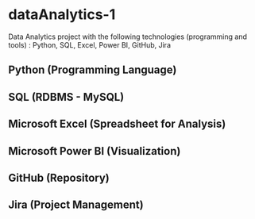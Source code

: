 # dataAnalytics-1
Data Analytics project with the following technologies (programming and tools) : Python, SQL, Excel, Power BI, GitHub, Jira

## Python (Programming Language)


## SQL (RDBMS - MySQL)


## Microsoft Excel (Spreadsheet for Analysis)


## Microsoft Power BI (Visualization)


## GitHub (Repository)


## Jira (Project Management)
